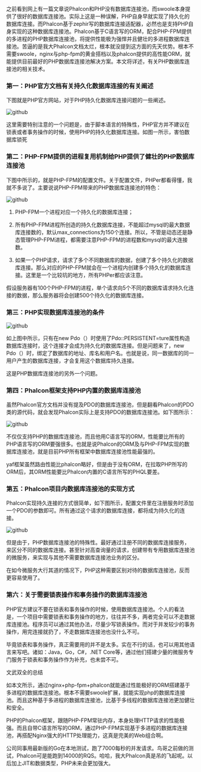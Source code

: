 之前看到网上有一篇文章说Phalcon和PHP没有数据库连接池，而swoole本身提供了很好的数据库连接池。实际上这是一种误解，PHP自身早就实现了持久化的数据库连接。而Phalcon基于zephir写的数据库连接适配器，必然也是支持PHP自身实现的这种数据库连接池。Phalcon基于C语言写的ORM，配合PHP-FPM提供的多进程的PHP数据库连接池，将提供性能极为强悍并且健壮的多进程数据库连接池。苦逼的是我大Phalcon文档太烂，根本就没提到这方面的先天优势。根本不需要swoole，nginx与php-fpm的黄金搭档以及phalcon提供的高性能ORM，就能提供目前最好的PHP数据库连接池解决方案。本文将详述，有关PHP数据库连接池的相关技术。

### 第一：PHP官方文档有关持久化数据库连接的有关阐述

下图就是PHP官方网站，对于PHP持久化数据库连接问题的一些阐述。

![github](https://github.com/fupengfei058/article-collection/doc/e1.jpg)

这里需要特别注意的一个问题是，由于脚本语言的特殊性，PHP官方并不建议在锁表或者事务操作的时候，使用PHP的持久化数据库连接。如图一所示，害怕数据库锁死

### 第二：PHP-FPM提供的进程复用机制给PHP提供了健壮的PHP数据库连接池

下图中所示的，就是PHP-FPM的配置文件。关于配置文件，PHPer都看得懂，我就不多说了。主要说说PHP-FPM带来的PHP数据库连接池的特色：

![github](https://github.com/fupengfei058/article-collection/doc/e2.jpg)

1. PHP-FPM一个进程对应一个持久化的数据库连接；

2. 所有PHP-FPM进程所创造的持久化数据库连接，不能超过mysql的最大数据库连接数的，默认max_connections为150个连接。所以，不管是动态还是静态管理PHP-FPM进程，都需要注意PHP-FPM的进程数和mysql的最大连接数。

3. 如果一个PHP请求，请求了多个不同数据库的数据，创建了多个持久化的数据库连接。那么对应的PHP-FPM就会在一个进程内创建多个持久化的数据库连接。这里是一个比较坑的地方，所有PHPer都应该注意。

假设服务器有100个PHP-FPM的进程，单个请求向5个不同的数据库请求持久化连接的数据，那么服务器将会创建500个持久化的数据库连接。

### 第三：PHP实现数据库连接池的条件

![github](https://github.com/fupengfei058/article-collection/doc/e3.jpg)

如上图中所示，只有在new Pdo（）时使用了Pdo::PERSISTENT=ture属性构造数据库连接时，这个连接才会成为持久化的数据库连接。但是问题来了，new Pdo（）时，绑定了数据库的地址、库名和用户名。也就是说，同一数据库的同一用户产生的数据库连接，才会复用这个数据库持久连接。

这是PHP数据库连接池的另外一个问题。

### 第四：Phalcon框架支持PHP内置的数据库连接池

虽然Phalcon官方文档并没有提及PDO的数据库连接池，但是翻看Phalcon的PDO类的源代码，就会发现Phalcon实际上是支持PDO的数据库连接池。如下图所示：

![github](https://github.com/fupengfei058/article-collection/doc/e4.jpg)

不仅仅支持PHP的数据库连接池，而且他用C语言写的ORM，性能要比所有的PHP语言写的ORM要强很多。也就是说Phalcon的ORM及与PHP-FPM实现的数据库连接池，就是目前PHP所有框架中数据库连接池性能最强的。

yaf框架虽然路由性能比phalcon略好，但是由于没有ORM，在拉取PHP所写的ORM后，其ORM性能要比Phalcon内置的C语言所写的PHQL要差。

### 第五：Phalcon项目内数据库连接池的实现方式

Phalcon实现持久连接的方式很简单，如下图所示，配置文件里在注册服务时添加一个PDO的参数即可。所有通过这个请求的数据库连接，都将成为持久化的连接。

![github](https://github.com/fupengfei058/article-collection/doc/e5.jpg)

但是由于，PHP数据库连接池的特殊性。最好通过注册不同的数据库连接服务，来区分不同的数据库连接。甚至针对高查询量的请求，创建带有专用数据库连接池的微服务，来实现与其他不需要数据库连接池业务的区分。

在如今微服务大行其道的情况下，PHP这种需要区别对待的数据库连接池，反而更容易使用了。

### 第六：关于需要锁表操作和事务操作的数据库连接池

PHP官方建议不要在锁表和事务操作的时候，使用数据库连接池。个人的看法是，一个项目中需要锁表和事务操作的地方，往往并不多，两者完全可以不走数据库连接池。程序员可以通过其他办法，尽量少写锁表操作。而对于并发较少的事务操作，用完连接就扔了，不走数据库连接池也没什么不可。

毕竟锁表和事务操作，真正需要用的并不是太多。实在不行的话，也可以用其他语言来写吧。诸如：Java，Go，C#，.NET Core等，通过他们搭建少量的微服务专门服务于锁表和事务操作作为补充，也未尝不可。

文武双全的总结

如本文所示，通过nginx+php-fpm+phalcon就能通过性能极好的ORM搭建基于多进程的数据库连接池。根本不需要swoole扩展，就能实现php的数据库连接池。而且这种基于多进程的数据库连接池，比基于多线程的数据库连接池更加健壮和安全。

PHP的Phalcon框架，跟随PHP-FPM常驻内存，本身处理HTTP请求的性能极强。而且自带C语言所写的ORM，通过PHP-FPM实现基于多进程的数据库连接池，再搭配Nginx强大的HTTP处理能力，这真是完美的Web组合啊。

公司同事用最新版的Go在本地测试，跑了7000每秒的并发请求。鸟哥之前做的测试，Phalcon可是能跑到14000的RQS。哈哈，我大Phalcon真是吊的飞起呢。以后加上JIT和数据类型，PHP未来会更加强大。
